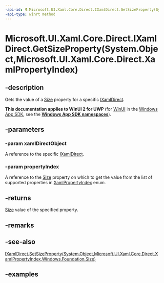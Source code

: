 ```yaml
---
-api-id: M:Microsoft.UI.Xaml.Core.Direct.IXamlDirect.GetSizeProperty(System.Object,Microsoft.UI.Xaml.Core.Direct.XamlPropertyIndex)
-api-type: winrt method
---
```


# Microsoft.UI.Xaml.Core.Direct.IXamlDirect.GetSizeProperty(System.Object,Microsoft.UI.Xaml.Core.Direct.XamlPropertyIndex)

<!--
public Windows.Foundation.Size GetSizeProperty (object xamlDirectObject, Microsoft.UI.Xaml.Core.Direct.XamlPropertyIndex propertyIndex);
-->

## -description

Gets the value of a [Size](/uwp/api/windows.foundation.size) property for a specific [IXamlDirect](ixamldirect.md).

**This documentation applies to WinUI 2 for UWP** (for [WinUI](/windows/apps/winui/winui3/) in the [Windows App SDK](/windows/apps/windows-app-sdk/), see the **[Windows App SDK namespaces](/windows/windows-app-sdk/api/winrt/)**).

## -parameters

### -param xamlDirectObject

A reference to the specific [IXamlDirect](ixamldirect.md).

### -param propertyIndex

A reference to the [Size](/uwp/api/windows.foundation.size) property on which to get the value from the list of supported properties in [XamlPropertyIndex](xamlpropertyindex.md) enum.

## -returns

[Size](/uwp/api/windows.foundation.size) value of the specified property.

## -remarks

## -see-also

[IXamlDirect.SetSizeProperty(System.Object,Microsoft.UI.Xaml.Core.Direct.XamlPropertyIndex,Windows.Foundation.Size)](ixamldirect_setsizeproperty_379179937.md)

## -examples

